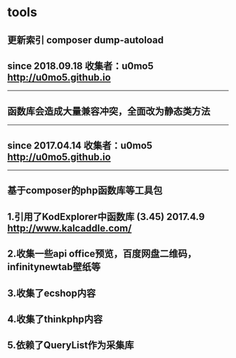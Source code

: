 # tools

更新索引
composer dump-autoload
-----
## since 2018.09.18  收集者：u0mo5    http://u0mo5.github.io
-----
函数库会造成大量兼容冲突，全面改为静态类方法
-----



-----
## since 2017.04.14  收集者：u0mo5    http://u0mo5.github.io
-----
基于composer的php函数库等工具包
-----
1.引用了KodExplorer中函数库    (3.45) 2017.4.9   http://www.kalcaddle.com/
-----
2.收集一些api office预览，百度网盘二维码，infinitynewtab壁纸等
-----
3.收集了ecshop内容
-----
4.收集了thinkphp内容
-----
5.依赖了QueryList作为采集库
-----